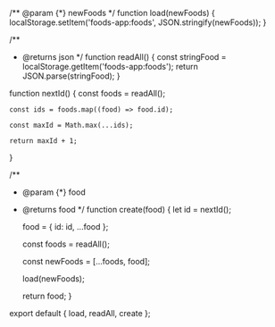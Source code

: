 /**
 @param {*} newFoods
 */
function load(newFoods) {
    localStorage.setItem('foods-app:foods', JSON.stringify(newFoods));
}

/**
 * @returns json
 */
function readAll() {
    const stringFood = localStorage.getItem('foods-app:foods');
    return JSON.parse(stringFood);
}

function nextId() {
    const foods = readAll();

    const ids = foods.map((food) => food.id);

    const maxId = Math.max(...ids);

    return maxId + 1;
}

/**
 * @param {*} food
 * @returns food
 */
function create(food) {
    let id = nextId();

    food = { id: id, ...food };

    const foods = readAll();

    const newFoods = [...foods, food];

    load(newFoods);

    return food;
}

export default { load, readAll, create };

